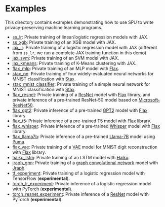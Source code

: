 # Examples

This directory contains examples demonstrating how to use SPU to write privacy-preserving machine learning programs.

* [ss_lr](ss_lr/): Private training of linear/logistic regression models with JAX.
* [ss_xgb](ss_xgb/): Private training of an XGB model with JAX.
* [jax_lr](jax_lr/): Private training of a logistic regression model with JAX (different from `ss_lr`,
                     we run a complete JAX training function in this demo).
* [jax_svm](jax_svm/): Private training of an SVM model with JAX.
* [jax_kmeans](jax_kmeans/): Private training of K-Means clustering with JAX.
* [flax_mlp](flax_mlp/): Private training of an MLP model with [Flax](https://github.com/google/flax).
* [stax_nn](stax_nn/): Private training of four widely-evaluated neural networks for MNIST classification with
                       [Stax](https://jax.readthedocs.io/en/latest/jax.example_libraries.stax.html).
* [stax_mnist_classifier](stax_mnist_classifier/): Private training of a simple neural network for MNIST classification with
                                                   [Stax](https://jax.readthedocs.io/en/latest/jax.example_libraries.stax.html).
* [flax_resnet](flax_resnet/): Private training of a [ResNet](https://arxiv.org/abs/1512.03385) model with [Flax](https://github.com/google/flax)
library, and private inference of a pre-trained ResNet-50 model based on [Microsoft-ResNet50](https://huggingface.co/microsoft/resnet-50).
* [flax_gpt2](flax_gpt2/): Private inference of a pre-trained
                           [GPT2](https://cdn.openai.com/better-language-models/language_models_are_unsupervised_multitask_learners.pdf)
                           model with [Flax](https://github.com/google/flax) library.
* [flax_t5](flax_t5/): Private inference of a pre-trained
                           [T5](https://arxiv.org/pdf/1910.10683.pdf) model with [Flax](https://github.com/google/flax) library.
* [flax_whisper](flax_whisper/): Private inference of a pre-trained
                           [Whisper](https://cdn.openai.com/papers/whisper.pdf) model with [Flax](https://github.com/google/flax) library.
* [flax_llama7b](flax_llama7b/): Private inference of a pre-trained
                           [Llama-7B](https://research.facebook.com/publications/llama-open-and-efficient-foundation-language-models/)
                           model using [Puma](https://arxiv.org/abs/2307.12533).
* [flax_vae](flax_vae/): Private training of a [VAE](http://arxiv.org/abs/1312.6114) model for MNIST digit reconstruction with
                         [Flax](https://github.com/google/flax) library.
* [haiku_lstm](haiku_lstm/): Private training of an LSTM model with [Haiku](https://github.com/deepmind/dm-haiku).
* [jraph_gnn](jraph_gnn/): Private training of a [graph convolutional network](https://arxiv.org/abs/1609.02907) model with
                           [Jraph](https://github.com/deepmind/jraph).
* [tf_experiment](tf_experiment/): Private training of a logistic regression model with TensorFlow (**experimental**).
* [torch_lr_experiment](torch_lr_experiment/): Private inference of a logistic regression model with PyTorch (**experimental**).
* [torch_resnet_experiment](torch_resnet_experiment/): Private inference of a [ResNet](https://arxiv.org/abs/1512.03385) model with PyTorch (**experimental**).
